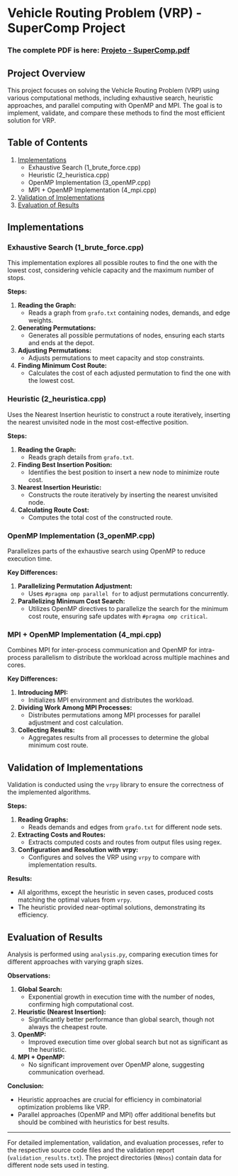 # Vehicle Routing Problem (VRP) - SuperComp Project

### The complete PDF is here: [Projeto - SuperComp.pdf](./Projeto%20-%20SuperComp.pdf)

## Project Overview

This project focuses on solving the Vehicle Routing Problem (VRP) using various computational methods, including exhaustive search, heuristic approaches, and parallel computing with OpenMP and MPI. The goal is to implement, validate, and compare these methods to find the most efficient solution for VRP.

## Table of Contents
1. [Implementations](#implementations)
   - Exhaustive Search (1_brute_force.cpp)
   - Heuristic (2_heuristica.cpp)
   - OpenMP Implementation (3_openMP.cpp)
   - MPI + OpenMP Implementation (4_mpi.cpp)
2. [Validation of Implementations](#validation)
3. [Evaluation of Results](#evaluation)

## Implementations

### Exhaustive Search (1_brute_force.cpp)
This implementation explores all possible routes to find the one with the lowest cost, considering vehicle capacity and the maximum number of stops.

**Steps:**
1. **Reading the Graph:**
   - Reads a graph from `grafo.txt` containing nodes, demands, and edge weights.
2. **Generating Permutations:**
   - Generates all possible permutations of nodes, ensuring each starts and ends at the depot.
3. **Adjusting Permutations:**
   - Adjusts permutations to meet capacity and stop constraints.
4. **Finding Minimum Cost Route:**
   - Calculates the cost of each adjusted permutation to find the one with the lowest cost.

### Heuristic (2_heuristica.cpp)
Uses the Nearest Insertion heuristic to construct a route iteratively, inserting the nearest unvisited node in the most cost-effective position.

**Steps:**
1. **Reading the Graph:**
   - Reads graph details from `grafo.txt`.
2. **Finding Best Insertion Position:**
   - Identifies the best position to insert a new node to minimize route cost.
3. **Nearest Insertion Heuristic:**
   - Constructs the route iteratively by inserting the nearest unvisited node.
4. **Calculating Route Cost:**
   - Computes the total cost of the constructed route.

### OpenMP Implementation (3_openMP.cpp)
Parallelizes parts of the exhaustive search using OpenMP to reduce execution time.

**Key Differences:**
1. **Parallelizing Permutation Adjustment:**
   - Uses `#pragma omp parallel for` to adjust permutations concurrently.
2. **Parallelizing Minimum Cost Search:**
   - Utilizes OpenMP directives to parallelize the search for the minimum cost route, ensuring safe updates with `#pragma omp critical`.

### MPI + OpenMP Implementation (4_mpi.cpp)
Combines MPI for inter-process communication and OpenMP for intra-process parallelism to distribute the workload across multiple machines and cores.

**Key Differences:**
1. **Introducing MPI:**
   - Initializes MPI environment and distributes the workload.
2. **Dividing Work Among MPI Processes:**
   - Distributes permutations among MPI processes for parallel adjustment and cost calculation.
3. **Collecting Results:**
   - Aggregates results from all processes to determine the global minimum cost route.

## Validation of Implementations

Validation is conducted using the `vrpy` library to ensure the correctness of the implemented algorithms.

**Steps:**
1. **Reading Graphs:**
   - Reads demands and edges from `grafo.txt` for different node sets.
2. **Extracting Costs and Routes:**
   - Extracts computed costs and routes from output files using regex.
3. **Configuration and Resolution with vrpy:**
   - Configures and solves the VRP using `vrpy` to compare with implementation results.

**Results:**
- All algorithms, except the heuristic in seven cases, produced costs matching the optimal values from `vrpy`.
- The heuristic provided near-optimal solutions, demonstrating its efficiency.

## Evaluation of Results

Analysis is performed using `analysis.py`, comparing execution times for different approaches with varying graph sizes.

**Observations:**
1. **Global Search:**
   - Exponential growth in execution time with the number of nodes, confirming high computational cost.
2. **Heuristic (Nearest Insertion):**
   - Significantly better performance than global search, though not always the cheapest route.
3. **OpenMP:**
   - Improved execution time over global search but not as significant as the heuristic.
4. **MPI + OpenMP:**
   - No significant improvement over OpenMP alone, suggesting communication overhead.

**Conclusion:**
- Heuristic approaches are crucial for efficiency in combinatorial optimization problems like VRP.
- Parallel approaches (OpenMP and MPI) offer additional benefits but should be combined with heuristics for best results.

---

For detailed implementation, validation, and evaluation processes, refer to the respective source code files and the validation report (`validation_results.txt`). The project directories (`NNnos`) contain data for different node sets used in testing.
